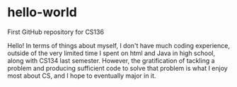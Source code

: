 # hello-world
First GitHub repository for CS136

Hello! In terms of things about myself, I don't have much coding experience, outside of the very limited time I spent on html
and Java in high school, along with CS134 last semester. However, the gratification of tackling a problem and producing
sufficient code to solve that problem is what I enjoy most about CS, and I hope to eventually major in it.
